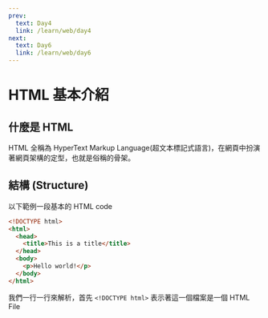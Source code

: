 ```yaml
---
prev:
  text: Day4
  link: /learn/web/day4
next:
  text: Day6
  link: /learn/web/day6
---
```


# HTML 基本介紹

## 什麼是 HTML

HTML 全稱為 HyperText Markup Language(超文本標記式語言)，在網頁中扮演著網頁架構的定型，也就是俗稱的骨架。

## 結構 (Structure)

以下範例一段基本的 HTML code

```HTML
<!DOCTYPE html>
<html>
  <head>
    <title>This is a title</title>
  </head>
  <body>
    <p>Hello world!</p>
  </body>
</html>
```

我們一行一行來解析，首先 `<!DOCTYPE html>` 表示著這一個檔案是一個 HTML File
